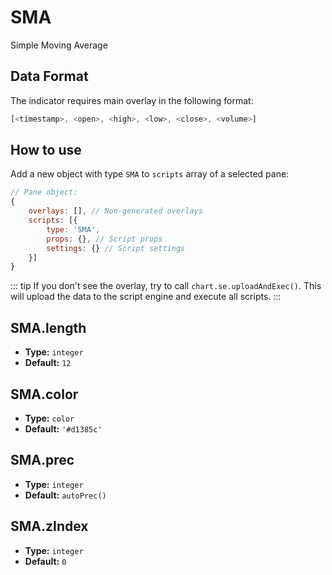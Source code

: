 # SMA

Simple Moving Average

## Data Format

The indicator requires main overlay in the following format:

```js
[<timestamp>, <open>, <high>, <low>, <close>, <volume>]
```

## How to use

Add a new object with type `SMA` to `scripts` array of a selected pane:
```js
// Pane object:
{
    overlays: [], // Non-generated overlays
    scripts: [{
        type: 'SMA',
        props: {}, // Script props
        settings: {} // Script settings
    }]
}
```

::: tip
If you don't see the overlay, try to call `chart.se.uploadAndExec()`. This will upload the data to the script engine and execute all scripts.
:::

## SMA.length
- **Type:** `integer`
- **Default:** `12`

## SMA.color
- **Type:** `color`
- **Default:** `'#d1385c'`

## SMA.prec
- **Type:** `integer`
- **Default:** `autoPrec()`

## SMA.zIndex
- **Type:** `integer`
- **Default:** `0`

